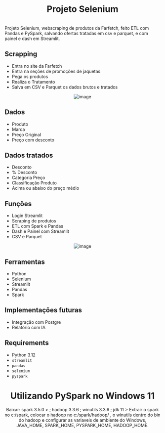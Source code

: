 <div align="center">
  <h1>Projeto Selenium</h1>
  
</div>
<br>
Projeto Selenium, webscraping de produtos da Farfetch, feito ETL com Pandas e PySpark, salvando ofertas tratadas em csv e parquet, e com painel e dash em Streamlit.


## Scrapping
- Entra no site da Farfetch
- Entra na seções de promoções de jaquetas
- Pega os produtos
- Realiza o Tratamento
- Salva em CSV e Parquet os dados brutos e tratados
  
<div align="center">
    <img src="https://github.com/user-attachments/assets/3db4877a-0fc8-4724-b9c0-bbc64101d33a" alt="image">
</div>

 ## Dados
- Produto
- Marca
- Preço Original
- Preço com desconto

 ## Dados tratados
- Desconto
- % Desconto
- Categoria Preço
- Classificação Produto
- Acima ou abaixo do preço médio

## Funções
- Login Streamlit
- Scraping de produtos
- ETL com Spark e Pandas
- Dash e Painel com Streamlit
- CSV e Parquet
  
<div align="center">
    <img src="https://github.com/user-attachments/assets/372b5a2e-84b3-4521-afa1-9c2b99dd9b71" alt="image">
</div>

 ## Ferramentas
- Python
- Selenium
- Streamlit
- Pandas
- Spark
   
## Implementações futuras
- Integração com Postgre
- Relatório com IA


## Requirements
- Python 3.12
- `streamlit` 
- `pandas`
- `selenium` 
- `pyspark` 

<div align="center">
<h1>Utilizando PySpark no Windows 11</h1>
Baixar: spark 3.5.0 > ; hadoop 3.3.6 ; winutils 3.3.6 ; jdk 11 >
Extrair o spark no c:/spark, colocar o hadoop no c:/spark/hadoop/ , o winutils dentro do bin do hadoop e configurar as variaveis de ambiente do Windows, JAVA_HOME, SPARK_HOME, PYSPARK_HOME, HADOOP_HOME.
</div>
